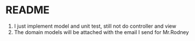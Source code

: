 # README

1. I just implement model and unit test, still not do controller and view 
2. The domain models will be attached with the email I send for Mr.Rodney